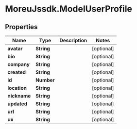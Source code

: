# MoreuJssdk.ModelUserProfile

## Properties
Name | Type | Description | Notes
------------ | ------------- | ------------- | -------------
**avatar** | **String** |  | [optional] 
**bio** | **String** |  | [optional] 
**company** | **String** |  | [optional] 
**created** | **String** |  | [optional] 
**id** | **Number** |  | [optional] 
**location** | **String** |  | [optional] 
**nickname** | **String** |  | [optional] 
**updated** | **String** |  | [optional] 
**url** | **String** |  | [optional] 
**ux** | **String** |  | [optional] 
